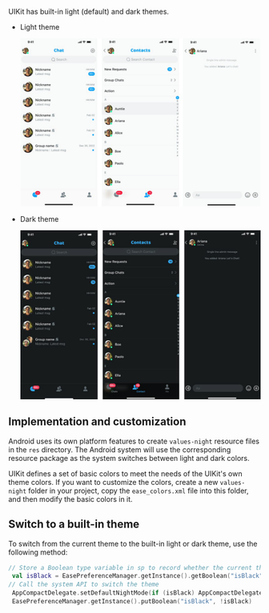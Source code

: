 UIKit has built-in light (default) and dark themes. 

- Light theme

  ![Light theme](../../assets/images/light_theme.png)

- Dark theme

  ![Dark theme](../../assets/images/dark_theme.png)

## Implementation and customization

Android uses its own platform features to create `values-night` resource files in the `res` directory. The Android system will use the corresponding resource package as the system switches between light and dark colors.

UIKit defines a set of basic colors to meet the needs of the UIKit's own theme colors. If you want to customize the colors, create a new `values-night` folder in your project, copy the `ease_colors.xml` file into this folder, and then modify the basic colors in it.

## Switch to a built-in theme

To switch from the current theme to the built-in light or dark theme, use the following method:

```kotlin
// Store a Boolean type variable in sp to record whether the current theme is light or dark
 val isBlack = EasePreferenceManager.getInstance().getBoolean("isBlack")
// Call the system API to switch the theme
 AppCompactDelegate.setDefaultNightMode(if (isBlack) AppCompactDelegate.MODE_NIGHT_NO else AppCompactDelegate.MODE_NIGHT_YES)
 EasePreferenceManager.getInstance().putBoolean("isBlack", !isBlack)
```